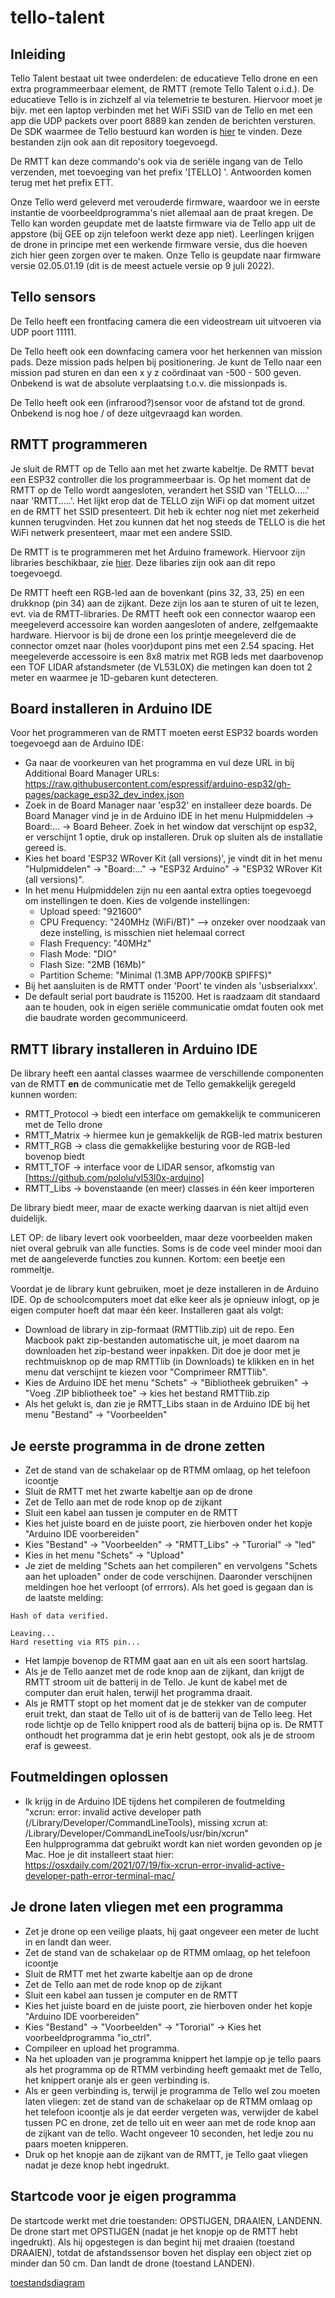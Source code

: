 # tello-talent

## Inleiding
Tello Talent bestaat uit twee onderdelen: de educatieve Tello drone en een extra programmeerbaar element, de RMTT (remote Tello Talent o.i.d.). De educatieve Tello is in zichzelf al via telemetrie te besturen. Hiervoor moet je bijv. met een laptop verbinden met het WiFi SSID van de Tello en met een app die UDP packets over poort 8889 kan zenden de berichten versturen. De SDK waarmee de Tello bestuurd kan worden is [hier](https://dl.djicdn.com/downloads/RoboMaster+TT/Tello_SDK_3.0_User_Guide_en.pdf) te vinden. Deze bestanden zijn ook aan dit repository toegevoegd.

De RMTT kan deze commando's ook via de seriële ingang van de Tello verzenden, met toevoeging van het prefix '[TELLO] '. Antwoorden komen terug met het prefix ETT.

Onze Tello werd geleverd met verouderde firmware, waardoor we in eerste instantie de voorbeeldprogramma's niet allemaal aan de praat kregen. De Tello kan worden geupdate met de laatste firmware via de Tello app uit de appstore (bij GEE op zijn telefoon werkt deze app niet). Leerlingen krijgen de drone in principe met een werkende firmware versie, dus die hoeven zich hier geen zorgen over te maken. Onze Tello is geupdate naar firmware versie 02.05.01.19 (dit is de meest actuele versie op 9 juli 2022).

## Tello sensors
De Tello heeft een frontfacing camera die een videostream uit uitvoeren via UDP poort 11111.

De Tello heeft ook een downfacing camera voor het herkennen van mission pads. Deze mission pads helpen bij positionering. Je kunt de Tello naar een mission pad sturen en dan een x y z coördinaat van -500 - 500 geven. Onbekend is wat de absolute verplaatsing t.o.v. die missionpads is.

De Tello heeft ook een (infrarood?)sensor voor de afstand tot de grond. Onbekend is nog hoe / of deze uitgevraagd kan worden.

## RMTT programmeren
Je sluit de RMTT op de Tello aan met het zwarte kabeltje. De RMTT bevat een ESP32 controller die los programmeerbaar is. Op het moment dat de RMTT op de Tello wordt aangesloten, verandert het SSID van 'TELLO.....' naar 'RMTT.....'. Het lijkt erop dat de TELLO zijn WiFi op dat moment uitzet en de RMTT het SSID presenteert. Dit heb ik echter nog niet met zekerheid kunnen terugvinden. Het zou kunnen dat het nog steeds de TELLO is die het WiFi netwerk presenteert, maar met een andere SSID.

De RMTT is te programmeren met het Arduino framework. Hiervoor zijn libraries beschikbaar, zie [hier](https://github.com/RoboMaster/RMTT_Libs). Deze libaries zijn ook aan dit repo toegevoegd. 

De RMTT heeft een RGB-led aan de bovenkant (pins 32, 33, 25) en een drukknop (pin 34) aan de zijkant. Deze zijn los aan te sturen of uit te lezen, evt. via de RMTT-libraries. De RMTT heeft ook een connector waarop een meegeleverd accessoire kan worden aangesloten of andere, zelfgemaakte hardware. Hiervoor is bij de drone een los printje meegeleverd die de connector omzet naar (holes voor)dupont pins met een 2.54 spacing. Het meegeleverde accessoire is een 8x8 matrix met RGB leds met daarbovenop een TOF LIDAR afstandsmeter (de VL53L0X) die metingen kan doen tot 2 meter en waarmee je 1D-gebaren kunt detecteren.

## Board installeren in Arduino IDE 
Voor het programmeren van de RMTT moeten eerst ESP32 boards worden toegevoegd aan de Arduino IDE:
- Ga naar de voorkeuren van het programma en vul deze URL in bij Additional Board Manager URLs: https://raw.githubusercontent.com/espressif/arduino-esp32/gh-pages/package_esp32_dev_index.json
- Zoek in de Board Manager naar 'esp32' en installeer deze boards. De Board Manager vind je in de Arduino IDE in het menu Hulpmiddelen -> Board:... -> Board Beheer. Zoek in het window dat verschijnt op esp32, er verschijnt 1 optie, druk op installeren. Druk op sluiten als de installatie gereed is.
- Kies het board 'ESP32 WRover Kit (all versions)', je vindt dit in het menu "Hulpmiddelen" -> "Board:..." -> "ESP32 Arduino" -> "ESP32 WRover Kit (all versions)".
- In het menu Hulpmiddelen zijn nu een aantal extra opties toegevoegd om instellingen te doen. Kies de volgende instellingen:
  - Upload speed: "921600"
  - CPU Frequency: "240MHz (WiFi/BT)" --> onzeker over noodzaak van deze instelling, is misschien niet helemaal correct
  - Flash Frequency: "40MHz"
  - Flash Mode: "DIO"
  - Flash Size: "2MB (16Mb)"
  - Partition Scheme: "Minimal (1.3MB APP/700KB SPIFFS)"
- Bij het aansluiten is de RMTT onder 'Poort' te vinden als 'usbserialxxx'.
- De default serial port baudrate is 115200. Het is raadzaam dit standaard aan te houden, ook in eigen seriële communicatie omdat fouten ook met die baudrate worden gecommuniceerd.

## RMTT library installeren in Arduino IDE
De library heeft een aantal classes waarmee de verschillende componenten van de RMTT **en** de communicatie met de Tello gemakkelijk geregeld kunnen worden:
- RMTT_Protocol -> biedt een interface om gemakkelijk te communiceren met de Tello drone
- RMTT_Matrix -> hiermee kun je gemakkelijk de RGB-led matrix besturen
- RMTT_RGB -> class die gemakkelijke besturing voor de RGB-led bovenop biedt
- RMTT_TOF -> interface voor de LIDAR sensor, afkomstig van [https://github.com/pololu/vl53l0x-arduino]
- RMTT_Libs -> bovenstaande (en meer) classes in één keer importeren

De library biedt meer, maar de exacte werking daarvan is niet altijd even duidelijk.

LET OP: de libary levert ook voorbeelden, maar deze voorbeelden maken niet overal gebruik van alle functies. Soms is de code veel minder mooi dan met de aangeleverde functies zou kunnen. Kortom: een beetje een rommeltje.

Voordat je de library kunt gebruiken, moet je deze installeren in de Arduino IDE. Op de schoolcomputers moet dat elke keer als je opnieuw inlogt, op je eigen computer hoeft dat maar één keer. Installeren gaat als volgt:
- Download de library in zip-formaat (RMTTlib.zip) uit de repo. Een Macbook pakt zip-bestanden automatische uit, je moet daarom na downloaden het zip-bestand weer inpakken. Dit doe je door met je rechtmuisknop op de map RMTTlib (in Downloads) te klikken en in het menu dat verschijnt te kiezen voor "Comprimeer RMTTlib".
- Kies de Arduino IDE het menu "Schets" -> "Bibliotheek gebruiken" -> "Voeg .ZIP bibliotheek toe" -> kies het bestand RMTTlib.zip
- Als het gelukt is, dan zie je RMTT_Libs staan in de Arduino IDE bij het menu "Bestand" -> "Voorbeelden"

## Je eerste programma in de drone zetten
- Zet de stand van de schakelaar op de RTMM omlaag, op het telefoon icoontje
- Sluit de RMTT met het zwarte kabeltje aan op de drone
- Zet de Tello aan met de rode knop op de zijkant
- Sluit een kabel aan tussen je computer en de RMTT
- Kies het juiste board en de juiste poort, zie hierboven onder het kopje "Arduino IDE voorbereiden"
- Kies "Bestand" -> "Voorbeelden" -> "RMTT_Libs" -> "Turorial" -> "led"
- Kies in het menu "Schets" -> "Upload"
- Je ziet de melding "Schets aan het compileren" en vervolgens "Schets aan het uploaden" onder de code verschijnen. Daaronder verschijnen meldingen hoe het verloopt (of errrors). Als het goed is gegaan dan is de laatste melding:
```
Hash of data verified.

Leaving...
Hard resetting via RTS pin...
```
- Het lampje bovenop de RTMM gaat aan en uit als een soort hartslag.
- Als je de Tello aanzet met de rode knop aan de zijkant, dan krijgt de RMTT stroom uit de batterij in de Tello. Je kunt de kabel met de computer dan eruit halen, terwijl het programma draait. 
- Als je RMTT stopt op het moment dat je de stekker van de computer eruit trekt, dan staat de Tello uit of is de batterij van de Tello leeg. Het rode lichtje op de Tello knippert rood als de batterij bijna op is. De RMTT onthoudt het programma dat je erin hebt gestopt, ook als je de stroom eraf is geweest. 

## Foutmeldingen oplossen
- Ik krijg in de Arduino IDE tijdens het compileren de foutmelding<br>
"xcrun: error: invalid active developer path (/Library/Developer/CommandLineTools), missing xcrun at: /Library/Developer/CommandLineTools/usr/bin/xcrun"<br>
Een hulpprogramma dat gebruikt wordt kan niet worden gevonden op je Mac. Hoe je dit installeert staat hier:<br>
https://osxdaily.com/2021/07/19/fix-xcrun-error-invalid-active-developer-path-error-terminal-mac/


## Je drone laten vliegen met een programma
- Zet je drone op een veilige plaats, hij gaat ongeveer een meter de lucht in en landt dan weer.
- Zet de stand van de schakelaar op de RTMM omlaag, op het telefoon icoontje
- Sluit de RMTT met het zwarte kabeltje aan op de drone
- Zet de Tello aan met de rode knop op de zijkant
- Sluit een kabel aan tussen je computer en de RMTT
- Kies het juiste board en de juiste poort, zie hierboven onder het kopje "Arduino IDE voorbereiden"
- Kies "Bestand" -> "Voorbeelden" -> "Tororial" -> Kies het voorbeeldprogramma "io_ctrl".
- Compileer en upload het programma.
- Na het uploaden van je programma knippert het lampje op je tello paars als het programma op de RTMM verbinding heeft gemaakt met de Tello, het knippert oranje als er geen verbinding is.
- Als er geen verbinding is, terwijl je programma de Tello wel zou moeten laten vliegen: zet de stand van de schakelaar op de RTMM omlaag op het telefoon icoontje als je dat eerder vergeten was, verwijder de kabel tussen PC en drone, zet de tello uit en weer aan met de rode knop aan de zijkant van de tello. Wacht ongeveer 10 seconden, het ledje zou nu paars moeten knipperen.
- Druk op het knopje aan de zijkant van de RMTT, je Tello gaat vliegen nadat je deze knop hebt ingedrukt.

## Startcode voor je eigen programma
De startcode werkt met drie toestanden: OPSTIJGEN, DRAAIEN, LANDENN.
De drone start met OPSTIJGEN (nadat je het knopje op de RMTT hebt ingedrukt). Als hij opgestegen is dan begint hij met draaien (toestand DRAAIEN), totdat de afstandssensor boven het display een object ziet op minder dan 50 cm. Dan landt de drone (toestand LANDEN).

[toestandsdiagram](drone.drawio.png)
